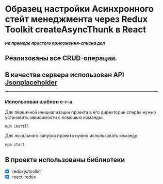 # Образец настройки Асинхронного стейт менеджмента через Redux Toolkit createAsyncThunk в React

**_на примере простого приложения-списка дел_**

## Реализованы все CRUD-операции.

## В качестве сервера использован API [Jsonplaceholder](https://jsonplaceholder.typicode.com/)

---

### Использован шаблон c-r-a

Для первичной инициализации проекта в его директории сперва нужно установить зависимости с помощью команды:

```sh
npm install
```

Для локального запуска проекта нужно использовать команду

```sh
npm start
```

## В проекте использованы библиотеки

- [x] reduxjs/toolkit
- [x] react-redux
